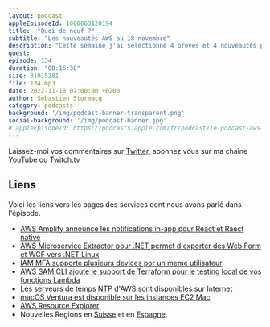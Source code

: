 ```yaml
---
layout: podcast
appleEpisodeId: 1000663120194
title:  "Quoi de neuf ?"
subtitle: "Les nouveautés AWS au 18 novembre"
description: "Cette semaine j'ai sélectionné 4 brèves et 4 nouveautés plus longues à expliquer. Dans cet épisode, on parle des gardiens du temps, de Amplify, de macOS, de la découpe de monolithes en microservices. On parle aussi d'authentification multi facteurs, de Terraform pour le serverless et de non pas une, mais deux nouvelles régions. Efin nous terminerons avec une nouveauté qui va nous simplifier la vie à toutes et tous : le resource explorer - une recherche de resources a travers plusieurs régions."
guest: 
episode: 134
duration: "00:16:38"
size: 31915281
file: 134.mp3
date: 2022-11-18 07:00:00 +0200
author: Sébastien Stormacq
category: podcasts
background: '/img/podcast-banner-transparent.png'
social-background: '/img/podcast-banner.jpg'
# appleEpisodeId: https://podcasts.apple.com/fr/podcast/le-podcast-aws-en-français/id1452118442
---
```


Laissez-moi vos commentaires sur [Twitter](https://twitter.com/sebsto), abonnez vous sur ma chaîne [YouTube](https://www.youtube.com/sebsto) ou [Twitch.tv](https://www.twitch.tv/sebAWS)

## Liens

Voici les liens vers les pages des services dont nous avons parlé dans l'épisode.

- [AWS Amplify announce les notifications in-app pour React et Raect native](https://aws.amazon.com/about-aws/whats-new/2022/11/aws-amplify-general-availability-in-app-messaging-notifications-react-react-native/)
- [AWS Microservice Extractor pour .NET permet d'exporter des Web Form et WCF vers .NET Linux](https://aws.amazon.com/about-aws/whats-new/2022/11/aws-microservice-extractor-net-extracts-ports-code-web-forms-linux/)
- [IAM MFA supporte plusieurs devices por un meme utilisateur](https://aws.amazon.com/about-aws/whats-new/2022/11/aws-identity-access-management-multi-factor-authentication-devices/)
- [AWS SAM CLI ajoute le support de Terraform pour le testing local de vos fonctions Lambda](https://aws.amazon.com/about-aws/whats-new/2022/11/aws-sam-cli-terraform-support-lambda-local-testing-debugging/)
- [Les serveurs de temps NTP d'AWS sont disponibles sur Internet](https://aws.amazon.com/about-aws/whats-new/2022/11/amazon-time-sync-internet-public-ntp-service/)
- [macOS Ventura est disponible sur les instances EC2 Mac](https://aws.amazon.com/about-aws/whats-new/2022/11/amazon-ec2-mac-instances-support-apple-macos-ventura/)
- [AWS Resource Explorer](https://aws.amazon.com/blogs/aws/introducing-aws-resource-explorer-quickly-find-resources-in-your-aws-account/)
- Nouvelles Regions en [Suisse](https://aws.amazon.com/blogs/aws/a-new-aws-region-opens-in-switzerland/) et en [Espagne](https://aws.amazon.com/blogs/aws/now-open-aws-region-in-spain/).